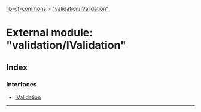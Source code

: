 [lib-of-commons](../README.md) > ["validation/IValidation"](../modules/_validation_ivalidation_.md)

# External module: "validation/IValidation"

## Index

### Interfaces

* [IValidation](../interfaces/_validation_ivalidation_.ivalidation.md)

---

